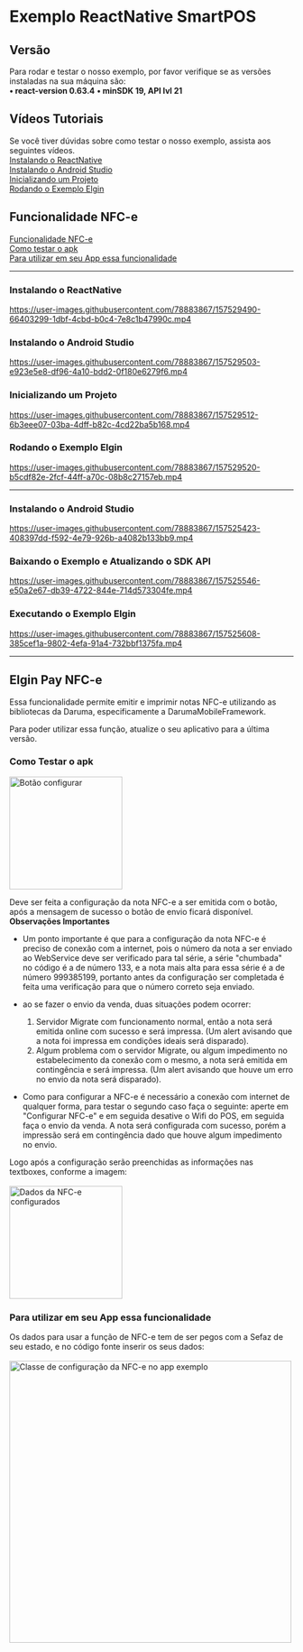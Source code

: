 # Exemplo ReactNative SmartPOS

## Versão
Para rodar e testar o nosso exemplo, por favor verifique se as versões instaladas na sua máquina são:<br>
**• react-version 0.63.4**
**• minSDK 19, API lvl 21**

## Vídeos Tutoriais
Se você tiver dúvidas sobre como testar o nosso exemplo, assista aos seguintes vídeos.
<br>
[Instalando o ReactNative](#instalando-o-reactnative)
<br>
[Instalando o Android Studio](#instalando-o-android-studio)
<br>
[Inicializando um Projeto](#inicializando-um-projeto)
<br>
[Rodando o Exemplo Elgin](#rodando-o-exemplo-elgin)
<br>
## Funcionalidade NFC-e
[Funcionalidade NFC-e](#elgin-pay-nfc-e)
<br>
[Como testar o apk](#como-testar-o-apk)
<br>
[Para utilizar em seu App essa funcionalidade](#para-utilizar-em-seu-app-essa-funcionalidade)
<br>


<hr>

### Instalando o ReactNative


https://user-images.githubusercontent.com/78883867/157529490-66403299-1dbf-4cbd-b0c4-7e8c1b47990c.mp4


### Instalando o Android Studio


https://user-images.githubusercontent.com/78883867/157529503-e923e5e8-df96-4a10-bdd2-0f180e6279f6.mp4


### Inicializando um Projeto


https://user-images.githubusercontent.com/78883867/157529512-6b3eee07-03ba-4dff-b82c-4cd22ba5b168.mp4


### Rodando o Exemplo Elgin


https://user-images.githubusercontent.com/78883867/157529520-b5cdf82e-2fcf-44ff-a70c-08b8c27157eb.mp4

<hr>

### Instalando o Android Studio


https://user-images.githubusercontent.com/78883867/157525423-408397dd-f592-4e79-926b-a4082b133bb9.mp4


### Baixando o Exemplo e Atualizando o SDK API


https://user-images.githubusercontent.com/78883867/157525546-e50a2e67-db39-4722-844e-714d573304fe.mp4


### Executando o Exemplo Elgin


https://user-images.githubusercontent.com/78883867/157525608-385cef1a-9802-4efa-91a4-732bbf1375fa.mp4

<hr>

## Elgin Pay NFC-e

Essa funcionalidade permite emitir e imprimir notas NFC-e utilizando as bibliotecas da Daruma, especificamente a DarumaMobileFramework.

Para poder utilizar essa função, atualize o seu aplicativo para a última versão.

### Como Testar o apk

<img src="https://user-images.githubusercontent.com/78883867/167141273-f326e76a-810f-4cf3-9261-3543d46b3371.jpeg" alt="Botão configurar" title="Botão configurar" width="200">


Deve ser feita a configuração da nota NFC-e a ser emitida com o botão, após a mensagem de sucesso o botão de envio ficará disponível.
<br>
**Observações Importantes**
<br>
- Um ponto importante é que para a configuração da nota NFC-e é preciso de conexão com a internet, pois o número da nota a ser enviado ao WebService deve ser verificado para tal série, a série "chumbada" no código é a de número 133, e a nota mais alta para essa série é a de número 999385199, portanto antes da configuração ser completada é feita uma verificação para que o número correto seja enviado.
- ao se fazer o envio da venda, duas situações podem ocorrer:
    1. Servidor Migrate com funcionamento normal, então a nota será emitida online com sucesso e será impressa. (Um alert avisando que a nota foi impressa em condições ideais será disparado).
    2. Algum problema com o servidor Migrate, ou algum impedimento no estabelecimento da conexão com o mesmo, a nota será emitida em contingência e será impressa. (Um alert avisando que houve um erro no envio da nota será disparado).

- Como para configurar a NFC-e é necessário a conexão com internet de qualquer forma, para testar o segundo caso faça o seguinte: aperte em "Configurar NFC-e" e em seguida desative o Wifi do POS, em seguida faça o envio da venda. A nota será configurada com sucesso, porém a impressão será em contingência dado que houve algum impedimento no envio.

Logo após a configuração serão preenchidas as informações nas textboxes, conforme a imagem:
<br><br>
<img src="https://user-images.githubusercontent.com/78883867/167141399-06c729e0-6102-4ee4-a0ff-4fa68af454d3.jpeg" alt="Dados da NFC-e configurados" title="Dados da NFC-e configurados" width="200">

### Para utilizar em seu App essa funcionalidade

Os dados para usar a função de NFC-e tem de ser pegos com a Sefaz de seu estado, e no código fonte inserir os seus dados:
<br><br>
<img src="https://user-images.githubusercontent.com/78883867/167141455-b5472345-4fce-4877-ad49-930570a20ff4.jpeg" alt="Classe de configuração da NFC-e no app exemplo" title="Classe de configuração da NFC-e no app exemplo" width="500">
